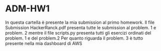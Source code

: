 # ADM-HW1


In questa cartella è presente la mia submission al primo homework.
Il file Submission HackerRanck.pdf presenta tutte le submission al problem. 1 e problem. 2 mentre il file scripts.py presenta tutti gli esercizi ordinati del problem. 1 e del problem.2 
Per quanto riguarda il problem. 3 è tutto presente nella mia dashboard di AWS
